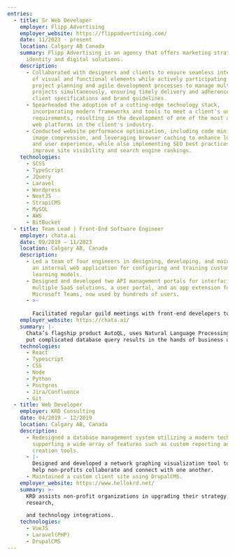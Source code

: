 ```yaml
---
entries:
  - title: Sr Web Developer
    employer: Flipp Advertising
    employer_website: https://flippadvertising.com/
    date: 11/2023 - present
    location: Calgary AB Canada
    summary: Flipp Advertising is an agency that offers marketing strategies, brand
      identity and digital solutions.
    description:
      - Collaborated with designers and clients to ensure seamless integration
        of visual and functional elements while actively participating in
        project planning and agile development processes to manage multiple
        projects simultaneously, ensuring timely delivery and adherence to
        client specifications and brand guidelines.
      - Spearheaded the adoption of a cutting-edge technology stack,
        incorporating modern frameworks and tools to meet a client's unique
        requirements, resulting in the development of one of the most advanced
        web platforms in the client's industry.
      - Conducted website performance optimization, including code minification,
        image compression, and leveraging browser caching to enhance load times
        and user experience, while also implementing SEO best practices to
        improve site visibility and search engine rankings.
    technologies:
      - SCSS
      - TypeScript
      - JQuery
      - Laravel
      - Wordpress
      - NextJS
      - StrapiCMS
      - MySQL
      - AWS
      - BitBucket
  - title: Team Lead | Front-End Software Engineer
    employer: chata.ai
    date: 09/2019 – 11/2023
    location: Calgary AB, Canada
    description:
      - Led a team of four engineers in designing, developing, and maintaining
        an internal web application for configuring and training custom machine
        learning models.
      - Designed and developed two API management portals for interfacing with
        multiple SaaS solutions, a user portal, and an app extension for
        Microsoft Teams, now used by hundreds of users.
      - >-
        
        Facilitated regular guild meetings with front-end developers to discuss current technologies and establish uniform standards, leading to the company-wide adoption of TypeScript.
    employer_website: https://chata.ai/
    summary: |-
      Chata’s flagship product AutoQL, uses Natural Language Processing to
      put complicated database query results in the hands of business users.
    technologies:
      - React
      - Typescript
      - CSS
      - Node
      - Python
      - Postgres
      - Jira/Confluence
      - Git
  - title: Web Developer
    employer: KRD Consulting
    date: 04/2019 – 12/2019
    location: Calgary AB, Canada
    description:
      - Redesigned a database management system utilizing a modern tech stack,
        supporting a wide array of features such as custom reporting and form
        creation tools.
      - |-
        Designed and developed a network graphing visualization tool to
        help non-profits collaborate and connect with one another.
      - Maintained a custom client site using DrupalCMS.
    employer_website: https://www.hellokrd.net/
    summary: >-
      KRD assists non-profit organizations in upgrading their strategy,
      research,

      and technology integrations.
    technologies:
      - VueJS
      - Laravel(PHP)
      - DrupalCMS
---
```

